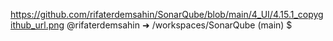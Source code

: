https://github.com/rifaterdemsahin/SonarQube/blob/main/4_UI/4.15.1_copygithub_url.png
@rifaterdemsahin ➜ /workspaces/SonarQube (main) $